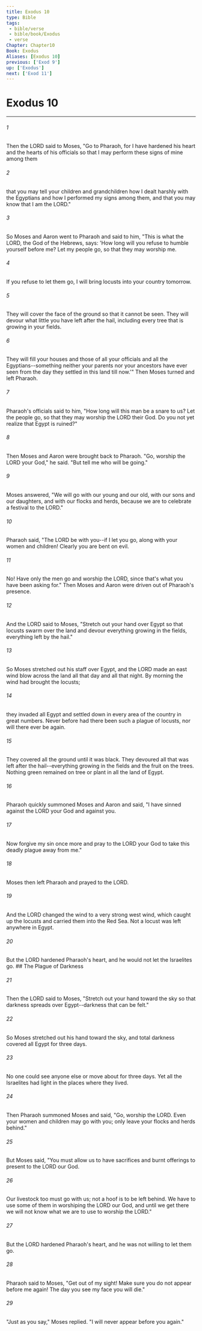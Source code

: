 ```yaml
---
title: Exodus 10
type: Bible
tags:
 - bible/verse
 - bible/book/Exodus
 - verse
Chapter: Chapter10
Book: Exodus
Aliases: [Exodus 10]
previous: ['Exod 9']
up: ['Exodus']
next: ['Exod 11']
---
```

# Exodus 10

***


###### 1 
Then the LORD said to Moses, "Go to Pharaoh, for I have hardened his heart and the hearts of his officials so that I may perform these signs of mine among them 

###### 2 
that you may tell your children and grandchildren how I dealt harshly with the Egyptians and how I performed my signs among them, and that you may know that I am the LORD." 

###### 3 
So Moses and Aaron went to Pharaoh and said to him, "This is what the LORD, the God of the Hebrews, says: 'How long will you refuse to humble yourself before me? Let my people go, so that they may worship me. 

###### 4 
If you refuse to let them go, I will bring locusts into your country tomorrow. 

###### 5 
They will cover the face of the ground so that it cannot be seen. They will devour what little you have left after the hail, including every tree that is growing in your fields. 

###### 6 
They will fill your houses and those of all your officials and all the Egyptians--something neither your parents nor your ancestors have ever seen from the day they settled in this land till now.'" Then Moses turned and left Pharaoh. 

###### 7 
Pharaoh's officials said to him, "How long will this man be a snare to us? Let the people go, so that they may worship the LORD their God. Do you not yet realize that Egypt is ruined?" 

###### 8 
Then Moses and Aaron were brought back to Pharaoh. "Go, worship the LORD your God," he said. "But tell me who will be going." 

###### 9 
Moses answered, "We will go with our young and our old, with our sons and our daughters, and with our flocks and herds, because we are to celebrate a festival to the LORD." 

###### 10 
Pharaoh said, "The LORD be with you--if I let you go, along with your women and children! Clearly you are bent on evil. 

###### 11 
No! Have only the men go and worship the LORD, since that's what you have been asking for." Then Moses and Aaron were driven out of Pharaoh's presence. 

###### 12 
And the LORD said to Moses, "Stretch out your hand over Egypt so that locusts swarm over the land and devour everything growing in the fields, everything left by the hail." 

###### 13 
So Moses stretched out his staff over Egypt, and the LORD made an east wind blow across the land all that day and all that night. By morning the wind had brought the locusts; 

###### 14 
they invaded all Egypt and settled down in every area of the country in great numbers. Never before had there been such a plague of locusts, nor will there ever be again. 

###### 15 
They covered all the ground until it was black. They devoured all that was left after the hail--everything growing in the fields and the fruit on the trees. Nothing green remained on tree or plant in all the land of Egypt. 

###### 16 
Pharaoh quickly summoned Moses and Aaron and said, "I have sinned against the LORD your God and against you. 

###### 17 
Now forgive my sin once more and pray to the LORD your God to take this deadly plague away from me." 

###### 18 
Moses then left Pharaoh and prayed to the LORD. 

###### 19 
And the LORD changed the wind to a very strong west wind, which caught up the locusts and carried them into the Red Sea. Not a locust was left anywhere in Egypt. 

###### 20 
But the LORD hardened Pharaoh's heart, and he would not let the Israelites go. ## The Plague of Darkness 

###### 21 
Then the LORD said to Moses, "Stretch out your hand toward the sky so that darkness spreads over Egypt--darkness that can be felt." 

###### 22 
So Moses stretched out his hand toward the sky, and total darkness covered all Egypt for three days. 

###### 23 
No one could see anyone else or move about for three days. Yet all the Israelites had light in the places where they lived. 

###### 24 
Then Pharaoh summoned Moses and said, "Go, worship the LORD. Even your women and children may go with you; only leave your flocks and herds behind." 

###### 25 
But Moses said, "You must allow us to have sacrifices and burnt offerings to present to the LORD our God. 

###### 26 
Our livestock too must go with us; not a hoof is to be left behind. We have to use some of them in worshiping the LORD our God, and until we get there we will not know what we are to use to worship the LORD." 

###### 27 
But the LORD hardened Pharaoh's heart, and he was not willing to let them go. 

###### 28 
Pharaoh said to Moses, "Get out of my sight! Make sure you do not appear before me again! The day you see my face you will die." 

###### 29 
"Just as you say," Moses replied. "I will never appear before you again." 
